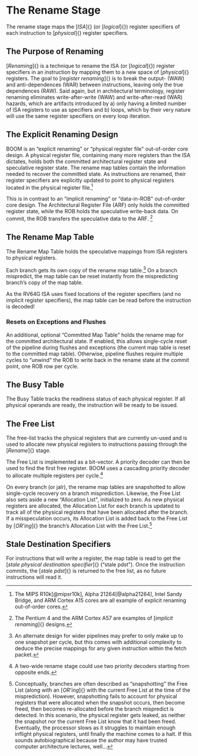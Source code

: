 The Rename Stage
================

The rename stage maps the [*ISA*]{} (or [*logical*]{}) register
specifiers of each instruction to [*physical*]{} register specifiers.

The Purpose of Renaming
-----------------------

[*Renaming*]{} is a technique to rename the ISA (or [*logical*]{})
register specifiers in an instruction by mapping them to a new space of
[*physical*]{} registers. The goal to [*register renaming*]{} is to
break the output- (WAW) and anti-dependences (WAR) between instructions,
leaving only the true dependences (RAW). Said again, but in
architectural terminology, register renaming eliminates
write-after-write (WAW) and write-after-read (WAR) hazards, which are
artifacts introduced by a) only having a limited number of ISA registers
to use as specifiers and b) loops, which by their very nature will use
the same register specifiers on every loop iteration.

The Explicit Renaming Design
----------------------------

BOOM is an “explicit renaming" or “physical register file" out-of-order
core design. A physical register file, containing many more registers
than the ISA dictates, holds both the committed architectural register
state and speculative register state. The rename map tables contain the
information needed to recover the committed state. As instructions are
renamed, their register specifiers are explicitly updated to point to
physical registers located in the physical register file.[^1]

This is in contrast to an “implicit renaming" or “data-in-ROB"
out-of-order core design. The Architectural Register File (ARF) only
holds the committed register state, while the ROB holds the speculative
write-back data. On commit, the ROB transfers the speculative data to
the ARF. [^2]

The Rename Map Table
--------------------

The Rename Map Table holds the speculative mappings from ISA registers
to physical registers.

Each branch gets its own copy of the rename map table.[^3] On a branch
mispredict, the map table can be reset instantly from the mispredicting
branch’s copy of the map table.

As the RV64G ISA uses fixed locations of the register specifiers (and no
implicit register specifiers), the map table can be read before the
instruction is decoded!

### Resets on Exceptions and Flushes

An additional, optional “Committed Map Table" holds the rename map for
the committed architectural state. If enabled, this allows single-cycle
reset of the pipeline during flushes and exceptions (the current map
table is reset to the committed map table). Otherwise, pipeline flushes
require multiple cycles to “unwind" the ROB to write back in the rename
state at the commit point, one ROB row per cycle.

The Busy Table
--------------

The Busy Table tracks the readiness status of each physical register. If
all physical operands are ready, the instruction will be ready to be
issued.

The Free List
-------------

The free-list tracks the physical registers that are currently un-used
and is used to allocate new physical registers to instructions passing
through the [*Rename*]{} stage.

The Free List is implemented as a bit-vector. A priority decoder can
then be used to find the first free register. BOOM uses a cascading
priority decoder to allocate multiple registers per cycle.[^4]

On every branch (or jalr), the rename map tables are snapshotted to
allow single-cycle recovery on a branch misprediction. Likewise, the
Free List also sets aside a new “Allocation List", initialized to zero.
As new physical registers are allocated, the Allocation List for each
branch is updated to track all of the physical registers that have been
allocated after the branch. If a misspeculation occurs, its Allocation
List is added back to the Free List by [*OR’ing*]{} the branch’s
Allocation List with the Free List.[^5]

Stale Destination Specifiers
----------------------------

For instructions that will write a register, the map table is read to
get the [*stale physical destination specifier*]{} (“stale pdst"). Once
the instruction commits, the [*stale pdst*]{} is returned to the free
list, as no future instructions will read it.

[^1]: The MIPS R10k[@mipsr10k], Alpha 21264[@alpha21264], Intel Sandy
    Bridge, and ARM Cortex A15 cores are all example of explicit
    renaming out-of-order cores.

[^2]: The Pentium 4 and the ARM Cortex A57 are examples of [*implicit
    renaming*]{} designs.

[^3]: An alternate design for wider pipelines may prefer to only make up
    to one snapshot per cycle, but this comes with additional complexity
    to deduce the precise mappings for any given instruction within the
    fetch packet.

[^4]: A two-wide rename stage could use two priority decoders starting
    from opposite ends.

[^5]: Conceptually, branches are often described as “snapshotting" the
    Free List (along with an [*OR’ing*]{} with the current Free List at
    the time of the misprediction). However, snapshotting fails to
    account for physical registers that were allocated when the snapshot
    occurs, then become freed, then becomes re-allocated before the
    branch mispredict is detected. In this scenario, the physical
    register gets leaked, as neither the snapshot nor the current Free
    List know that it had been freed. Eventually, the processor slows as
    it struggles to maintain enough inflight physical registers, until
    finally the machine comes to a halt. If this sounds autobiographical
    because the author may have trusted computer architecture lectures,
    well...
